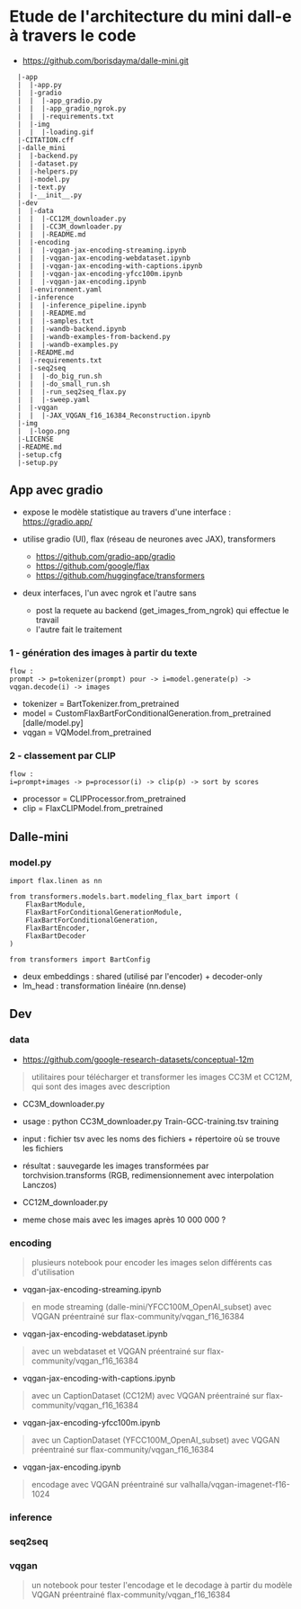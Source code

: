 # Etude de l'architecture du mini dall-e à travers le code

* https://github.com/borisdayma/dalle-mini.git

```
  |-app
  |  |-app.py
  |  |-gradio
  |  |  |-app_gradio.py
  |  |  |-app_gradio_ngrok.py
  |  |  |-requirements.txt
  |  |-img
  |  |  |-loading.gif
  |-CITATION.cff
  |-dalle_mini
  |  |-backend.py
  |  |-dataset.py
  |  |-helpers.py
  |  |-model.py
  |  |-text.py
  |  |-__init__.py
  |-dev
  |  |-data
  |  |  |-CC12M_downloader.py
  |  |  |-CC3M_downloader.py
  |  |  |-README.md
  |  |-encoding
  |  |  |-vqgan-jax-encoding-streaming.ipynb
  |  |  |-vqgan-jax-encoding-webdataset.ipynb
  |  |  |-vqgan-jax-encoding-with-captions.ipynb
  |  |  |-vqgan-jax-encoding-yfcc100m.ipynb
  |  |  |-vqgan-jax-encoding.ipynb
  |  |-environment.yaml
  |  |-inference
  |  |  |-inference_pipeline.ipynb
  |  |  |-README.md
  |  |  |-samples.txt
  |  |  |-wandb-backend.ipynb
  |  |  |-wandb-examples-from-backend.py
  |  |  |-wandb-examples.py
  |  |-README.md
  |  |-requirements.txt
  |  |-seq2seq
  |  |  |-do_big_run.sh
  |  |  |-do_small_run.sh
  |  |  |-run_seq2seq_flax.py
  |  |  |-sweep.yaml
  |  |-vqgan
  |  |  |-JAX_VQGAN_f16_16384_Reconstruction.ipynb
  |-img
  |  |-logo.png
  |-LICENSE
  |-README.md
  |-setup.cfg
  |-setup.py
```

## App avec gradio

* expose le modèle statistique au travers d'une interface : https://gradio.app/

* utilise gradio (UI), flax (réseau de neurones avec JAX), transformers
    * https://github.com/gradio-app/gradio
    * https://github.com/google/flax
    * https://github.com/huggingface/transformers

* deux interfaces, l'un avec ngrok et l'autre sans
    * post la requete au backend (get_images_from_ngrok) qui effectue le travail
    *  l'autre fait le traitement

### 1 - génération des images à partir du texte
```
flow :
prompt -> p=tokenizer(prompt) pour -> i=model.generate(p) -> vqgan.decode(i) -> images
```
* tokenizer = BartTokenizer.from_pretrained
* model = CustomFlaxBartForConditionalGeneration.from_pretrained    [dalle/model.py]
* vqgan = VQModel.from_pretrained

### 2 - classement par CLIP

```
flow :
i=prompt+images -> p=processor(i) -> clip(p) -> sort by scores

```

* processor = CLIPProcessor.from_pretrained
* clip = FlaxCLIPModel.from_pretrained


## Dalle-mini

### model.py

```
import flax.linen as nn

from transformers.models.bart.modeling_flax_bart import (
    FlaxBartModule,
    FlaxBartForConditionalGenerationModule,
    FlaxBartForConditionalGeneration,
    FlaxBartEncoder,
    FlaxBartDecoder
)

from transformers import BartConfig
```
* deux embeddings : shared (utilisé par l'encoder) + decoder-only
* lm_head : transformation linéaire (nn.dense)

## Dev

### data



* https://github.com/google-research-datasets/conceptual-12m 


> utilitaires pour télécharger et transformer les images CC3M et CC12M, qui sont des images avec description

* CC3M_downloader.py
* usage : python CC3M_downloader.py Train-GCC-training.tsv training

* input : fichier tsv avec les noms des fichiers + répertoire où se trouve les fichiers
* résultat : sauvegarde les images transformées par torchvision.transforms  (RGB, redimensionnement avec interpolation Lanczos)



* CC12M_downloader.py
* meme chose mais avec les images après 10 000 000 ?

### encoding

> plusieurs notebook pour encoder les images selon différents cas d'utilisation

* vqgan-jax-encoding-streaming.ipynb
> en mode streaming (dalle-mini/YFCC100M_OpenAI_subset) avec VQGAN préentrainé sur flax-community/vqgan_f16_16384
* vqgan-jax-encoding-webdataset.ipynb
>  avec un webdataset et VQGAN préentrainé sur flax-community/vqgan_f16_16384
* vqgan-jax-encoding-with-captions.ipynb
> avec un CaptionDataset (CC12M) avec VQGAN préentrainé sur flax-community/vqgan_f16_16384
* vqgan-jax-encoding-yfcc100m.ipynb
> avec un CaptionDataset (YFCC100M_OpenAI_subset) avec VQGAN préentrainé sur flax-community/vqgan_f16_16384
* vqgan-jax-encoding.ipynb
> encodage avec VQGAN préentrainé sur valhalla/vqgan-imagenet-f16-1024

### inference

### seq2seq

### vqgan

> un notebook pour tester l'encodage et le decodage à partir du modèle VQGAN préentrainé flax-community/vqgan_f16_16384